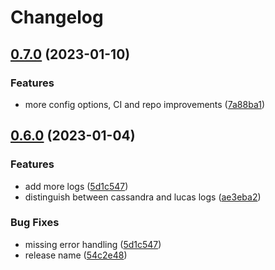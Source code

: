 # Changelog

## [0.7.0](https://github.com/lotusflare/lucas/compare/v0.6.0...v0.7.0) (2023-01-10)


### Features

* more config options, CI and repo improvements ([7a88ba1](https://github.com/lotusflare/lucas/commit/7a88ba1b8a20233a1d18c76df16d18c688171c0d))

## [0.6.0](https://github.com/lotusflare/lucas/compare/v0.5.1...v0.6.0) (2023-01-04)


### Features

* add more logs ([5d1c547](https://github.com/lotusflare/lucas/commit/5d1c5477b381901ad7e3d0b47d5cba96218ddc6d))
* distinguish between cassandra and lucas logs ([ae3eba2](https://github.com/lotusflare/lucas/commit/ae3eba283a8a49cb409c0ca7523f7fb51874b18e))


### Bug Fixes

* missing error handling ([5d1c547](https://github.com/lotusflare/lucas/commit/5d1c5477b381901ad7e3d0b47d5cba96218ddc6d))
* release name ([54c2e48](https://github.com/lotusflare/lucas/commit/54c2e485291728d32920d1b88753d98ea7f2ac59))
